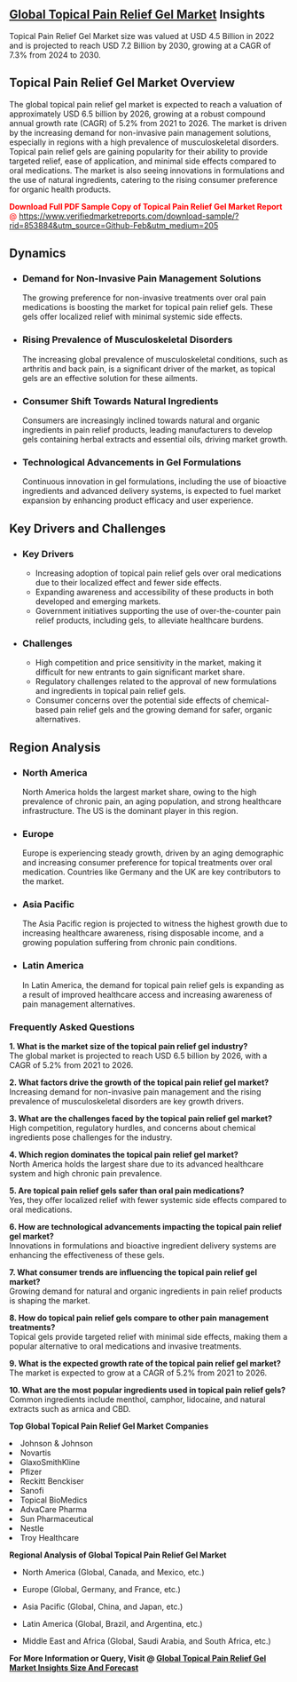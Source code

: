 <h2><a href="https://www.verifiedmarketreports.com/download-sample/?rid=853884&amp;utm_source=Github&amp;utm_medium=205" target="_blank">Global Topical Pain Relief Gel Market</a> Insights</h2><p>Topical Pain Relief Gel Market size was valued at USD 4.5 Billion in 2022 and is projected to reach USD 7.2 Billion by 2030, growing at a CAGR of 7.3% from 2024 to 2030.</p><p> <h2>Topical Pain Relief Gel Market Overview</h2> <p>The global topical pain relief gel market is expected to reach a valuation of approximately USD 6.5 billion by 2026, growing at a robust compound annual growth rate (CAGR) of 5.2% from 2021 to 2026. The market is driven by the increasing demand for non-invasive pain management solutions, especially in regions with a high prevalence of musculoskeletal disorders. Topical pain relief gels are gaining popularity for their ability to provide targeted relief, ease of application, and minimal side effects compared to oral medications. The market is also seeing innovations in formulations and the use of natural ingredients, catering to the rising consumer preference for organic health products.</p> <p><p><span class=""><span style="color: #ff0000;"><strong>Download Full PDF Sample Copy of Topical Pain Relief Gel Market Report</strong> @ </span><a href="https://www.verifiedmarketreports.com/download-sample/?rid=853884&amp;utm_source=Github-Feb&amp;utm_medium=205" target="_blank">https://www.verifiedmarketreports.com/download-sample/?rid=853884&amp;utm_source=Github-Feb&amp;utm_medium=205</a></span></p></p> <h2>Dynamics</h2> <ul> <li><h3>Demand for Non-Invasive Pain Management Solutions</h3> The growing preference for non-invasive treatments over oral pain medications is boosting the market for topical pain relief gels. These gels offer localized relief with minimal systemic side effects.</li> <li><h3>Rising Prevalence of Musculoskeletal Disorders</h3> The increasing global prevalence of musculoskeletal conditions, such as arthritis and back pain, is a significant driver of the market, as topical gels are an effective solution for these ailments.</li> <li><h3>Consumer Shift Towards Natural Ingredients</h3> Consumers are increasingly inclined towards natural and organic ingredients in pain relief products, leading manufacturers to develop gels containing herbal extracts and essential oils, driving market growth.</li> <li><h3>Technological Advancements in Gel Formulations</h3> Continuous innovation in gel formulations, including the use of bioactive ingredients and advanced delivery systems, is expected to fuel market expansion by enhancing product efficacy and user experience.</li> </ul> <h2>Key Drivers and Challenges</h2> <ul> <li><h3>Key Drivers</h3> <ul> <li>Increasing adoption of topical pain relief gels over oral medications due to their localized effect and fewer side effects.</li> <li>Expanding awareness and accessibility of these products in both developed and emerging markets.</li> <li>Government initiatives supporting the use of over-the-counter pain relief products, including gels, to alleviate healthcare burdens.</li> </ul> </li> <li><h3>Challenges</h3> <ul> <li>High competition and price sensitivity in the market, making it difficult for new entrants to gain significant market share.</li> <li>Regulatory challenges related to the approval of new formulations and ingredients in topical pain relief gels.</li> <li>Consumer concerns over the potential side effects of chemical-based pain relief gels and the growing demand for safer, organic alternatives.</li> </ul> </li> </ul> <h2>Region Analysis</h2> <ul> <li><h3>North America</h3> North America holds the largest market share, owing to the high prevalence of chronic pain, an aging population, and strong healthcare infrastructure. The US is the dominant player in this region.</li> <li><h3>Europe</h3> Europe is experiencing steady growth, driven by an aging demographic and increasing consumer preference for topical treatments over oral medication. Countries like Germany and the UK are key contributors to the market.</li> <li><h3>Asia Pacific</h3> The Asia Pacific region is projected to witness the highest growth due to increasing healthcare awareness, rising disposable income, and a growing population suffering from chronic pain conditions.</li> <li><h3>Latin America</h3> In Latin America, the demand for topical pain relief gels is expanding as a result of improved healthcare access and increasing awareness of pain management alternatives.</li> </ul> <h3>Frequently Asked Questions</h3> <p><strong>1. What is the market size of the topical pain relief gel industry?</strong><br> The global market is projected to reach USD 6.5 billion by 2026, with a CAGR of 5.2% from 2021 to 2026.</p> <p><strong>2. What factors drive the growth of the topical pain relief gel market?</strong><br> Increasing demand for non-invasive pain management and the rising prevalence of musculoskeletal disorders are key growth drivers.</p> <p><strong>3. What are the challenges faced by the topical pain relief gel market?</strong><br> High competition, regulatory hurdles, and concerns about chemical ingredients pose challenges for the industry.</p> <p><strong>4. Which region dominates the topical pain relief gel market?</strong><br> North America holds the largest share due to its advanced healthcare system and high chronic pain prevalence.</p> <p><strong>5. Are topical pain relief gels safer than oral pain medications?</strong><br> Yes, they offer localized relief with fewer systemic side effects compared to oral medications.</p> <p><strong>6. How are technological advancements impacting the topical pain relief gel market?</strong><br> Innovations in formulations and bioactive ingredient delivery systems are enhancing the effectiveness of these gels.</p> <p><strong>7. What consumer trends are influencing the topical pain relief gel market?</strong><br> Growing demand for natural and organic ingredients in pain relief products is shaping the market.</p> <p><strong>8. How do topical pain relief gels compare to other pain management treatments?</strong><br> Topical gels provide targeted relief with minimal side effects, making them a popular alternative to oral medications and invasive treatments.</p> <p><strong>9. What is the expected growth rate of the topical pain relief gel market?</strong><br> The market is expected to grow at a CAGR of 5.2% from 2021 to 2026.</p> <p><strong>10. What are the most popular ingredients used in topical pain relief gels?</strong><br> Common ingredients include menthol, camphor, lidocaine, and natural extracts such as arnica and CBD.</p> </p><p><strong>Top Global Topical Pain Relief Gel Market Companies</strong></p><div data-test-id=""><p><li>Johnson & Johnson</li><li> Novartis</li><li> GlaxoSmithKline</li><li> Pfizer</li><li> Reckitt Benckiser</li><li> Sanofi</li><li> Topical BioMedics</li><li> AdvaCare Pharma</li><li> Sun Pharmaceutical</li><li> Nestle</li><li> Troy Healthcare</li></p><div><strong>Regional Analysis of&nbsp;Global Topical Pain Relief Gel Market</strong></div><ul><li dir="ltr"><p dir="ltr">North America&nbsp;(Global, Canada, and Mexico, etc.)</p></li><li dir="ltr"><p dir="ltr">Europe (Global, Germany, and France, etc.)</p></li><li dir="ltr"><p dir="ltr">Asia Pacific&nbsp;(Global, China, and Japan, etc.)</p></li><li dir="ltr"><p dir="ltr">Latin America&nbsp;(Global, Brazil, and Argentina, etc.)</p></li><li dir="ltr">Middle East and Africa&nbsp;(Global, Saudi Arabia, and South Africa, etc.)</li></ul><p><strong>For More Information or Query, Visit @&nbsp;</strong><strong><a href="https://www.verifiedmarketreports.com/product/topical-pain-relief-gel-market/?utm_source=Github&amp;utm_medium=205" target="_blank">Global Topical Pain Relief Gel Market Insights Size And Forecast</a></strong></p></div>
